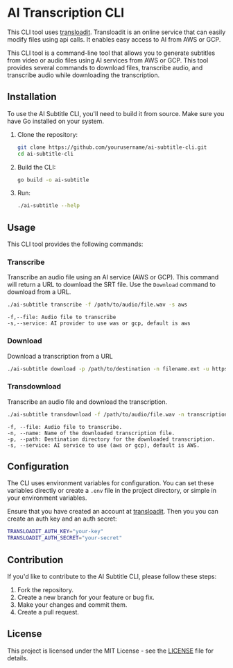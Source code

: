 # AI Transcription CLI

This CLI tool uses [transloadit](https://transloadit.com). Transloadit is an online service that can easily modify files using api calls. It enables easy access to AI from AWS or GCP.

This CLI tool is a command-line tool that allows you to generate subtitles from video or audio files using AI services from AWS or GCP. This tool provides several commands to download files, transcribe audio, and transcribe audio while downloading the transcription.

## Installation

To use the AI Subtitle CLI, you'll need to build it from source. Make sure you have Go installed on your system.

1. Clone the repository:

   ```bash
   git clone https://github.com/yourusername/ai-subtitle-cli.git
   cd ai-subtitle-cli
   ```
2. Build the CLI:

    ```bash
    go build -o ai-subtitle
    ```

3. Run:
    ```bash
    ./ai-subtitle --help
    ```

## Usage
This CLI tool provides the following commands:

### Transcribe
Transcribe an audio file using an AI service (AWS or GCP). This command will return a URL to download the SRT file. Use the `Download` command to download from a URL.

```bash
./ai-subtitle transcribe -f /path/to/audio/file.wav -s aws
```
```
-f,--file: Audio file to transcribe
-s,--service: AI provider to use was or gcp, default is aws
```

### Download
Download a transcription from a URL
```bash
./ai-subtitle download -p /path/to/destination -n filename.ext -u https://example.com/file.ext
```

### Transdownload
Transcribe an audio file and download the transcription.
```bash
./ai-subtitle transdownload -f /path/to/audio/file.wav -n transcription.srt -p /path/to/destination -s gcp
```
```
-f, --file: Audio file to transcribe.
-n, --name: Name of the downloaded transcription file.
-p, --path: Destination directory for the downloaded transcription.
-s, --service: AI service to use (aws or gcp), default is AWS.
```

## Configuration
The CLI uses environment variables for configuration. You can set these variables directly or create a `.env` file in the project directory, or simple in your environment variables.

Ensure that you have created an account at [transloadit](https://transloadit.com). Then you you can create an auth key and an auth secret:

```bash
TRANSLOADIT_AUTH_KEY="your-key"
TRANSLOADIT_AUTH_SECRET="your-secret"
```

## Contribution
If you'd like to contribute to the AI Subtitle CLI, please follow these steps:
1. Fork the repository.
2. Create a new branch for your feature or bug fix.
3. Make your changes and commit them.
4. Create a pull request.

## License
This project is licensed under the MIT License - see the [LICENSE](./LICENSE) file for details.
